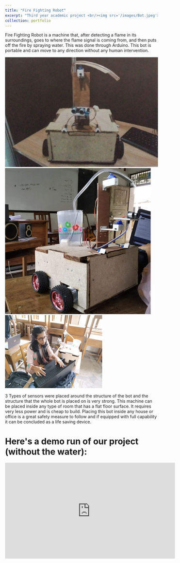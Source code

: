 ```yaml
---
title: "Fire Fighting Robot"
excerpt: "Third year academic project <br/><img src='/images/Bot.jpeg'>"
collection: portfolio
---
```


Fire Fighting Robot is a machine that, after detecting a flame in its surroundings, goes to
where the flame signal is coming from, and then puts off the fire by spraying water. This was
done through Arduino. This bot is portable and can move to any direction without any human
intervention.

<div class="design-gallery">
  <img src="/images/Bot.jpeg" alt="Image of FFR">
  <img src="/images/Bot_2.png" alt="Image of FFR">
   <img src="/images/Joti_bot.png" alt="Working with robot">
</div>

3 Types of sensors were placed around the structure of the bot and the structure
that the whole bot is placed on is very strong. This machine can be placed inside any type of
room that has a flat floor surface. It requires very less power and is cheap to build. Placing this
bot inside any house or office is a great safety measure to follow and if equipped with full
capability it can be concluded as a life saving device.

Here's a demo run of our project (without the water):
===
<iframe width="560" height="315" src="https://www.youtube.com/embed/Z2GvNnpArN0?si=hsAm60QKCcJig5WF" title="YouTube video player" frameborder="0" allow="accelerometer; autoplay; clipboard-write; encrypted-media; gyroscope; picture-in-picture; web-share" referrerpolicy="strict-origin-when-cross-origin" allowfullscreen></iframe>